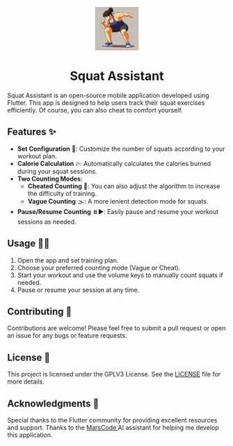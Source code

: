 <p align="center">
  <img src="./Logo.jpg" alt="Anx-logo" width="100" />
</p>
<h1 align="center">Squat Assistant</h1>

Squat Assistant is an open-source mobile application developed using Flutter. This app is designed to help users track their squat exercises efficiently. Of course, you can also cheat to comfort yourself.

## Features ✨

- **Set Configuration** 📝: Customize the number of squats according to your workout plan.
- **Calorie Calculation** 🔥: Automatically calculates the calories burned during your squat sessions.
- **Two Counting Modes**:
  - **Cheated Counting** 🎯: You can also adjust the algorithm to increase the difficulty of training.
  - **Vague Counting** 🌫️: A more lenient detection mode for squats.
- **Pause/Resume Counting** ⏸️▶️: Easily pause and resume your workout sessions as needed.


## Usage 🏃‍♂️

1. Open the app and set training plan.
2. Choose your preferred counting mode (Vague or Cheat).
3. Start your workout and use the volume keys to manually count squats if needed.
4. Pause or resume your session at any time.

## Contributing 🤝

Contributions are welcome! Please feel free to submit a pull request or open an issue for any bugs or feature requests.

## License 📄

This project is licensed under the GPLV3 License. See the [LICENSE](LICENSE) file for more details.

## Acknowledgments 🙏

Special thanks to the Flutter community for providing excellent resources and support. Thanks to the [MarsCode ](https://www.marscode.com/extension)AI assistant for helping me develop this application.
